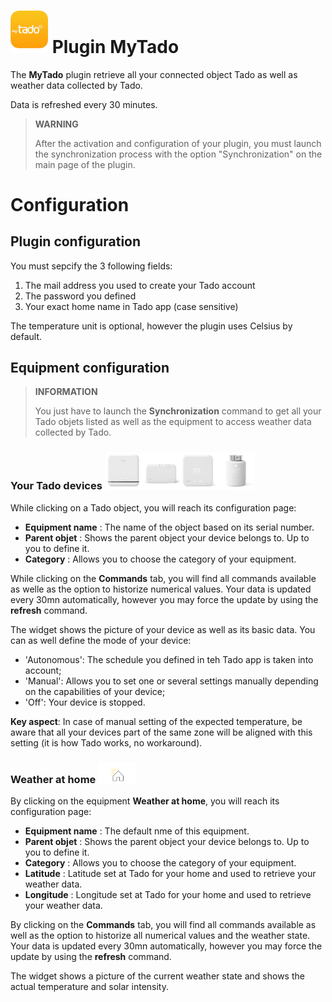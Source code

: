 # <img src="../images/MyTado_icon.png" width="60"/> Plugin MyTado

The **MyTado** plugin retrieve all your connected object Tado as well as weather data collected by Tado.

Data is refreshed every 30 minutes.

>**WARNING**
>
>After the activation and configuration of your plugin, you must launch the synchronization process with the option "Synchronization" on the main page of the plugin.

# Configuration

## Plugin configuration

You must sepcify the 3 following fields:
1) The mail address you used to create your Tado account
2) The password you defined
3) Your exact home name in Tado app (case sensitive)

The temperature unit is optional, however the plugin uses Celsius by default.

## Equipment configuration

>**INFORMATION**
>
>You just have to launch the **Synchronization** command to get all your Tado objets listed as well as the equipment to access weather data collected by Tado.

### Your Tado devices  <img src="../images/AC01.png" width="60"/><img src="../images/BU01.png" width="60"/><img src="../images/RU01.png" width="60"/><img src="../images/VA01.png" width="60"/>

While clicking on a Tado object, you will reach its configuration page:

- **Equipment name** : The name of the object based on its serial number.
- **Parent objet** : Shows the parent object your device belongs to. Up to you to define it.
- **Category** : Allows you to choose the category of your equipment.

While clicking on the **Commands** tab, you will find all commands available as welle as the option to historize numerical values.
Your data is updated every 30mn automatically, however you may force the update by using the **refresh** command.

The widget shows the picture of your device as well as its basic data.
You can as well define the mode of your device:
- 'Autonomous': The schedule you defined in teh Tado app is taken into account;
- 'Manual': Allows you to set one or several settings manually depending on the capabilities of your device;
- 'Off': Your device is stopped.

**Key aspect**: In case of manual setting of the expected temperature, be aware that all your devices part of the same zone will be aligned with this setting (it is how Tado works, no workaround).

### Weather at home <img src="../images/WeatherEq.svg" width="60"/>

By clicking on the equipment **Weather at home**, you will reach its configuration page:

- **Equipment name** : The default nme of this equipment.
- **Parent objet** : Shows the parent object your device belongs to. Up to you to define it.
- **Category** : Allows you to choose the category of your equipment.
- **Latitude** : Latitude set at Tado for your home and used to retrieve your weather data.
- **Longitude** : Longitude set at Tado for your home and used to retrieve your weather data.

By clicking on the **Commands** tab, you will find all commands available as well as the option to historize all numerical values and the weather state.
Your data is updated every 30mn automatically, however you may force the update by using the **refresh** command.

The widget shows a picture of the current weather state and shows the actual temperature and solar intensity.
